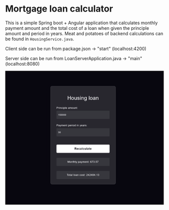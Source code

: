 # Mortgage loan calculator

This is a simple Spring boot + Angular application that calculates monthly payment amount and the total cost of a loan when given the principle amount and period in years.
Meat and potatoes of backend calculations can be found in `HousingService.java`.

Client side can be run from package.json -> "start" (localhost:4200)

Server side can be run from LoanServerApplication.java -> "main" (localhost:8080)

![img.png](application.png)